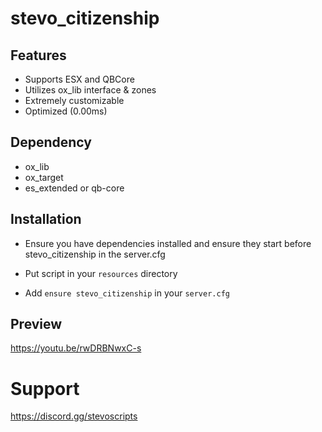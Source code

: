 # stevo_citizenship


## Features
- Supports ESX and QBCore
- Utilizes ox_lib interface & zones
- Extremely customizable
- Optimized (0.00ms)
  
## Dependency

- ox_lib
- ox_target
- es_extended or qb-core


## Installation

- Ensure you have dependencies installed and ensure they start before stevo_citizenship in the server.cfg

- Put script in your `resources` directory

- Add `ensure stevo_citizenship` in your `server.cfg`

## Preview
https://youtu.be/rwDRBNwxC-s

# Support
https://discord.gg/stevoscripts
